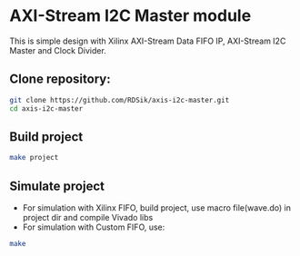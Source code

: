 # AXI-Stream I2C Master module

This is simple design with Xilinx AXI-Stream Data FIFO IP, AXI-Stream I2C Master and Clock Divider. 

## Clone repository:
```bash
git clone https://github.com/RDSik/axis-i2c-master.git
cd axis-i2c-master
```

## Build project
```bash
make project
```

## Simulate project
* For simulation with Xilinx FIFO, build project, use macro file(wave.do) in project dir and compile Vivado libs
* For simulation with Custom FIFO, use:
```bash
make
```